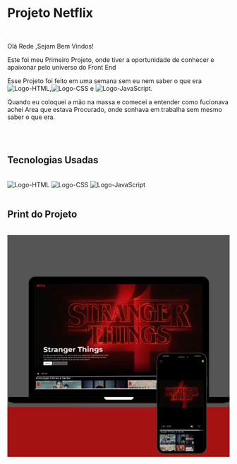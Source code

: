 <h1> Projeto Netflix </h1>
<br>
<p>Olá Rede ,Sejam Bem Vindos! </p>
<p>Este foi meu Primeiro Projeto, onde tiver a oportunidade de conhecer e apaixonar pelo universo do Front End </p>
<p>Esse Projeto foi feito em uma semana sem eu nem saber o que era <img src="https://img.shields.io/badge/HTML5-E34F26?style=for-the-badge&logo=html5&logoColor=white" alt="Logo-HTML">,<img src="https://img.shields.io/badge/CSS3-1572B6?style=for-the-badge&logo=css3&logoColor=white" alt="Logo-CSS">  e  <img src="https://img.shields.io/badge/JavaScript-F7DF1E?style=for-the-badge&logo=javascript&logoColor=black" alt="Logo-JavaScript">.</p>
<p>Quando eu coloquei a mão na massa e comecei a entender como fucionava achei Area que estava Procurado, onde sonhava em trabalha sem mesmo saber o que era.</p>
<br>
<br>
<h2>Tecnologias Usadas</h2>
<br>
<img src="https://img.shields.io/badge/HTML5-E34F26?style=for-the-badge&logo=html5&logoColor=white" alt="Logo-HTML">
<img src="https://img.shields.io/badge/CSS3-1572B6?style=for-the-badge&logo=css3&logoColor=white" alt="Logo-CSS">
<img src="https://img.shields.io/badge/JavaScript-F7DF1E?style=for-the-badge&logo=javascript&logoColor=black" alt="Logo-JavaScript">
<br>
<br>
<h2>Print do Projeto</h2>
<br>
<img src="https://github.com/ThiagoFreitas55/netfix-dev/blob/8f28f7cf965c344a42ab15ba00ffa489ac6804a8/C%C3%B3pia%20de%20C%C3%B3pia%20de%20Beige%20Brown%20Aesthetic%20Save%20The%20Date%20Editable%20Mockup%20Insta_20241223_201922_0000.png">

